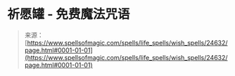<!--yml

类别: 未分类

日期: 2024-06-12 19:10:43

-->

# 祈愿罐 - 免费魔法咒语

> 来源：[https://www.spellsofmagic.com/spells/life_spells/wish_spells/24632/page.html#0001-01-01](https://www.spellsofmagic.com/spells/life_spells/wish_spells/24632/page.html#0001-01-01)
